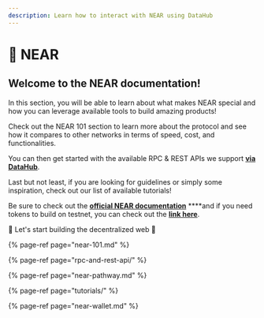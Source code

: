 ```yaml
---
description: Learn how to interact with NEAR using DataHub
---
```


# 🌈 NEAR

## Welcome to the NEAR documentation!

In this section, you will be able to learn about what makes NEAR special and how you can leverage available tools to build amazing products! 

Check out the NEAR 101 section to learn more about the protocol and see how it compares to other networks in terms of speed, cost, and functionalities. 

You can then get started with the available RPC & REST APIs we support [**via DataHub**](https://datahub.figment.io/sign_up?service=near). 

Last but not least, if you are looking for guidelines or simply some inspiration, check out our list of available tutorials! 

Be sure to check out the [**official NEAR documentation**](https://docs.near.org/docs/roles/developer/quickstart) ****and if you need tokens to build on testnet, you can check out the [**link here**](https://wallet.testnet.near.org). 

🚀 Let's start building the decentralized web 🚀

{% page-ref page="near-101.md" %}

{% page-ref page="rpc-and-rest-api/" %}

{% page-ref page="near-pathway.md" %}

{% page-ref page="tutorials/" %}

{% page-ref page="near-wallet.md" %}

